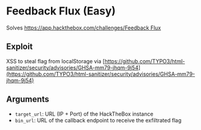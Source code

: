 # Feedback Flux (Easy)
Solves [https://app.hackthebox.com/challenges/Feedback Flux](https://app.hackthebox.com/challenges/Feedback%20Flux)

## Exploit 
XSS to steal flag from localStorage via [https://github.com/TYPO3/html-sanitizer/security/advisories/GHSA-mm79-jhqm-9j54](https://github.com/TYPO3/html-sanitizer/security/advisories/GHSA-mm79-jhqm-9j54)

## Arguments
- `target_url`: URL (IP + Port) of the HackTheBox instance
- `bin_url`: URL of the callback endpoint to receive the exfiltrated flag

